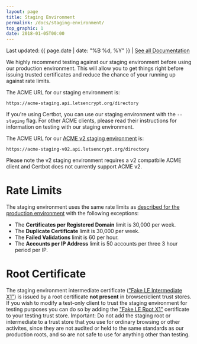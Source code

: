 ```yaml
---
layout: page
title: Staging Environment
permalink: /docs/staging-environment/
top_graphic: 1
date: 2018-01-05T00:00
---
```


Last updated: {{ page.date | date: "%B %d, %Y" }} \| [See all Documentation](/docs/)

We highly recommend testing against our staging environment before using our production environment. This will allow you to get things right before issuing trusted certificates and reduce the chance of your running up against rate limits.

The ACME URL for our staging environment is:

`https://acme-staging.api.letsencrypt.org/directory`

If you're using Certbot, you can use our staging environment with the `--staging` flag. For other ACME clients, please read their instructions for information on testing with our staging environment.

The ACME URL for our [ACME v2 staging environment](https://community.letsencrypt.org/t/staging-endpoint-for-acme-v2/49605) is:

`https://acme-staging-v02.api.letsencrypt.org/directory`

Please note the v2 staging environment requires a v2 compatbile ACME client and Certbot does not currently support ACME v2.

# Rate Limits

The staging environment uses the same rate limits as [described for the production environment](/docs/rate-limits/) with the following exceptions:

* The **Certificates per Registered Domain** limit is 30,000 per week.
* The **Duplicate Certificate** limit is 30,000 per week.
* The **Failed Validations** limit is 60 per hour.
* The **Accounts per IP Address** limit is 50 accounts per three 3 hour period per IP.

# Root Certificate

The staging environment intermediate certificate (["Fake LE Intermediate X1"](/certs/fakeleintermediatex1.pem)) is issued by a root certificate **not present** in browser/client trust stores. If you wish to modify a test-only client to trust the staging environment for testing purposes you can do so by adding the ["Fake LE Root X1"](/certs/fakelerootx1.pem) certificate to your testing trust store. Important: Do not add the staging root or intermediate to a trust store that you use for ordinary browsing or other activites, since they are not audited or held to the same standards as our production roots, and so are not safe to use for anything other than testing.
